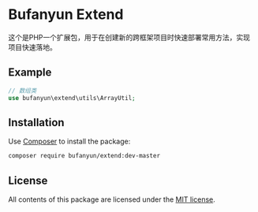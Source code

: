 
Bufanyun Extend
================

这个是PHP一个扩展包，用于在创建新的跨框架项目时快速部署常用方法，实现项目快速落地。

Example
-------

```php
// 数组类
use bufanyun\extend\utils\ArrayUtil;
```


Installation
------------

Use [Composer] to install the package:

```bash
composer require bufanyun/extend:dev-master
```

License
-------

All contents of this package are licensed under the [MIT license].

[bufanyun/extend]: https://github.com/bufanyun/extend/blob/master/LICENSE
[Composer]: https://packagist.org/packages/bufanyun
[issue tracker]: https://github.com/bufanyun/extend/issues
[Git repository]: https://github.com/bufanyun/extend
[@homepage]: https://github.com/bufanyun
[MIT license]: https://github.com/bufanyun/extend/blob/master/LICENSE


  


  


  


  


  


  


  


  


  

